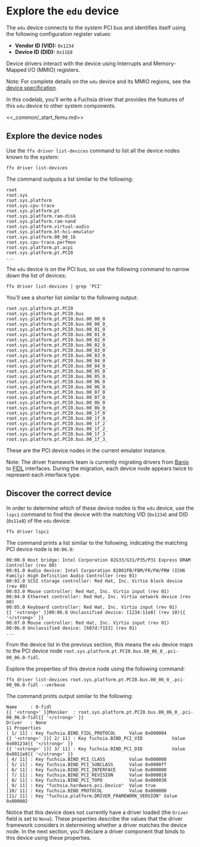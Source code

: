 # Explore the `edu` device

The `edu` device connects to the system PCI bus and identifies itself using the
following configuration register values:

*   **Vendor ID (VID):** `0x1234`
*   **Device ID (DID):** `0x11E8`

Device drivers interact with the device using Interrupts and Memory-Mapped I/O
(MMIO) registers.

Note: For complete details on the `edu` device and its MMIO regions, see the
[device specification][edu-device-spec].

In this codelab, you'll write a Fuchsia driver that provides the features of
this `edu` device to other system components.

<<_common/_start_femu.md>>

## Explore the device nodes

Use the `ffx driver list-devices` command to list all the device nodes known to
the system:

```posix-terminal
ffx driver list-devices
```

The command outputs a list similar to the following:

```none {:.devsite-disable-click-to-copy}
root
root.sys
root.sys.platform
root.sys.cpu-trace
root.sys.platform.pt
root.sys.platform.ram-disk
root.sys.platform.ram-nand
root.sys.platform.virtual-audio
root.sys.platform.bt-hci-emulator
root.sys.platform.00_00_1b
root.sys.cpu-trace.perfmon
root.sys.platform.pt.acpi
root.sys.platform.pt.PCI0
...
```

The `edu` device is on the PCI bus, so use the following command to narrow down
the list of devices:

```posix-terminal
ffx driver list-devices | grep 'PCI'
```

You'll see a shorter list similar to the following output:

```none {:.devsite-disable-click-to-copy}
root.sys.platform.pt.PCI0
root.sys.platform.pt.PCI0.bus
root.sys.platform.pt.PCI0.bus.00_00_0
root.sys.platform.pt.PCI0.bus.00_00_0_
root.sys.platform.pt.PCI0.bus.00_01_0
root.sys.platform.pt.PCI0.bus.00_01_0_
root.sys.platform.pt.PCI0.bus.00_02_0
root.sys.platform.pt.PCI0.bus.00_02_0_
root.sys.platform.pt.PCI0.bus.00_03_0
root.sys.platform.pt.PCI0.bus.00_03_0_
root.sys.platform.pt.PCI0.bus.00_04_0
root.sys.platform.pt.PCI0.bus.00_04_0_
root.sys.platform.pt.PCI0.bus.00_05_0
root.sys.platform.pt.PCI0.bus.00_05_0_
root.sys.platform.pt.PCI0.bus.00_06_0
root.sys.platform.pt.PCI0.bus.00_06_0_
root.sys.platform.pt.PCI0.bus.00_07_0
root.sys.platform.pt.PCI0.bus.00_07_0_
root.sys.platform.pt.PCI0.bus.00_0b_0
root.sys.platform.pt.PCI0.bus.00_0b_0_
root.sys.platform.pt.PCI0.bus.00_1f_0
root.sys.platform.pt.PCI0.bus.00_1f_0_
root.sys.platform.pt.PCI0.bus.00_1f_2
root.sys.platform.pt.PCI0.bus.00_1f_2_
root.sys.platform.pt.PCI0.bus.00_1f_3
root.sys.platform.pt.PCI0.bus.00_1f_3_
```

These are the PCI device nodes in the current emulator instance.

Note: The driver framework team is currently migrating drivers from
[Banjo][drivers-banjo] to [FIDL][drivers-fidl] interfaces. During the migration,
each device node appears twice to represent each interface type.

## Discover the correct device

In order to determine which of these device nodes is the `edu` device, use the
`lspci` command to find the device with the matching VID (`0x1234`) and
DID (`0x11e8`) of the `edu` device:

```posix-terminal
ffx driver lspci
```

The command prints a list similar to the following, indicating the matching PCI
device node is `00:06.0`:

```none {:.devsite-disable-click-to-copy}
00:00.0 Host bridge: Intel Corporation 82G33/G31/P35/P31 Express DRAM Controller (rev 00)
00:01.0 Audio device: Intel Corporation 82801FB/FBM/FR/FW/FRW (ICH6 Family) High Definition Audio Controller (rev 01)
00:02.0 SCSI storage controller: Red Hat, Inc. Virtio block device (rev 00)
00:03.0 Mouse controller: Red Hat, Inc. Virtio input (rev 01)
00:04.0 Ethernet controller: Red Hat, Inc. Virtio network device (rev 00)
00:05.0 Keyboard controller: Red Hat, Inc. Virtio input (rev 01)
{{ '<strong>' }}00:06.0 Unclassified device: [1234:11e8] (rev 10){{ '</strong>' }}
00:07.0 Mouse controller: Red Hat, Inc. Virtio input (rev 01)
00:0b.0 Unclassified device: [607d:f153] (rev 01)
...
```

From the device list in the previous section, this means the `edu` device maps
to the PCI device node `root.sys.platform.pt.PCI0.bus.00_06_0_.pci-00_06.0-fidl`.

Explore the properties of this device node using the following command:

```posix-terminal
ffx driver list-devices root.sys.platform.pt.PCI0.bus.00_06_0_.pci-00_06.0-fidl --verbose
```

The command prints output similar to the following:

```none {:.devsite-disable-click-to-copy}
Name     : 0-fidl
{{ '<strong>' }}Moniker  : root.sys.platform.pt.PCI0.bus.00_06_0_.pci-00_06.0-fidl{{ '</strong>' }}
Driver   : None
11 Properties
[ 1/ 11] : Key fuchsia.BIND_FIDL_PROTOCOL     Value 0x000004
{{ '<strong>' }}[ 2/ 11] : Key fuchsia.BIND_PCI_VID           Value 0x001234{{ '</strong>' }}
{{ '<strong>' }}[ 3/ 11] : Key fuchsia.BIND_PCI_DID           Value 0x0011e8{{ '</strong>' }}
[ 4/ 11] : Key fuchsia.BIND_PCI_CLASS         Value 0x000000
[ 5/ 11] : Key fuchsia.BIND_PCI_SUBCLASS      Value 0x0000ff
[ 6/ 11] : Key fuchsia.BIND_PCI_INTERFACE     Value 0x000000
[ 7/ 11] : Key fuchsia.BIND_PCI_REVISION      Value 0x000010
[ 8/ 11] : Key fuchsia.BIND_PCI_TOPO          Value 0x000030
[ 9/ 11] : Key "fuchsia.hardware.pci.Device"  Value true
[10/ 11] : Key fuchsia.BIND_PROTOCOL          Value 0x000000
[11/ 11] : Key "fuchsia.platform.DRIVER_FRAMEWORK_VERSION" Value 0x000002
```

Notice that this device does not currently have a driver loaded (the `Driver`
field is set to `None`). These properties describe the values that the driver
framework considers in determining whether a driver matches the device node.
In the next section, you'll declare a driver component that binds to this device
using these properties.

<!-- Reference links -->

[drivers-banjo]: /docs/development/drivers/concepts/device_driver_model/banjo.md
[drivers-fidl]: /docs/development/drivers/concepts/device_driver_model/fidl.md
[edu-device-spec]: https://fuchsia.googlesource.com/third_party/qemu/+/refs/heads/main/docs/specs/edu.txt

